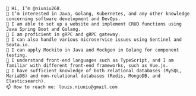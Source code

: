     👋 Hi, I’m @niuniu268.
    👀 I’m interested in Java, Golang, Kubernetes, and any other knowledge concerning software development and DevOps.
    🎉 I am able to set up a website and implement CRUD functions using Java Spring Boot and Golang.
    🎉 I am proficient in gRPC and gRPC gateway.
    🎉 I can also handle various microservice issues using Sentinel and Seata.io.
    🎉 I can apply Mockito in Java and Mockgen in Golang for component testing.
    🎉 I understand front-end languages such as TypeScript, and I am familiar with different front-end frameworks, such as Vue.js.
    🎉 I have sufficient knowledge of both relational databases (MySQL, MariaDB) and non-relational databases (Redis, MongoDB, and Elasticsearch).
    📫 How to reach me: louis.niuniu@gmail.com
<!---
niuniu268/niuniu268 is a ✨ special ✨ repository because its `README.md` (this file) appears on your GitHub profile.
You can click the Preview link to take a look at your changes.
--->

